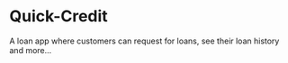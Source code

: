 # Quick-Credit
A loan app where customers can request for loans, see their loan history and more...
